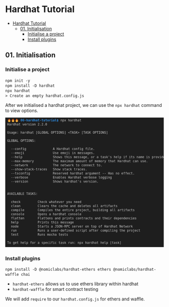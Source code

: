 # Hardhat Tutorial

- [Hardhat Tutorial](#hardhat-tutorial)
  - [01. Initialisation](#01-initialisation)
    - [Initialise a project](#initialise-a-project)
    - [Install plugins](#install-plugins)

## 01. Initialisation

### Initialise a project
```
npm init -y
npm install -D hardhat
npx hardhat
> Create an empty hardhat.config.js
```

After we initialised a hardhat project, we can use the `npx hardhat` command to view options.

![](img/2021-04-18-14-31-46.png)

### Install plugins

```
npm install -D @nomiclabs/hardhat-ethers ethers @nomiclabs/hardhat-waffle chai
```
* `hardhat-ethers` allows us to use ethers library within hardhat
* `hardhat-waffle` for smart contract testing

We will add `require` to our `hardhat.config.js` for ethers and  waffle.